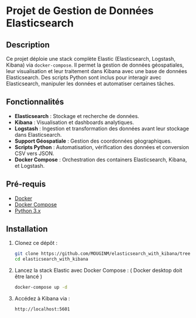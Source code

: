 # Projet de Gestion de Données Elasticsearch 

## Description

Ce projet déploie une stack complète Elastic (Elasticsearch, Logstash, Kibana) via `docker-compose`. Il permet la gestion de données géospatiales, leur visualisation et leur traitement dans Kibana avec une base de données Elasticsearch. Des scripts Python sont inclus pour interagir avec Elasticsearch, manipuler les données et automatiser certaines tâches.

## Fonctionnalités

- **Elasticsearch** : Stockage et recherche de données.
- **Kibana** : Visualisation et dashboards analytiques.
- **Logstash** : Ingestion et transformation des données avant leur stockage dans Elasticsearch.
- **Support Géospatiale** : Gestion des coordonnées géographiques.
- **Scripts Python** : Automatisation, vérification des données et conversion CSV vers JSON.
- **Docker Compose** : Orchestration des containers Elasticsearch, Kibana, et Logstash.

## Pré-requis

- [Docker](https://docs.docker.com/get-docker/)
- [Docker Compose](https://docs.docker.com/compose/install/)
- [Python 3.x](https://www.python.org/downloads/)

## Installation

1. Clonez ce dépôt :

   ```bash
   git clone https://github.com/MOUGINM/elasticsearch_with_kibana/tree/main
   cd elasticsearch_with_kibana

2. Lancez la stack Elastic avec Docker Compose : ( Docker desktop doit être lancé )

   ```bash
   docker-compose up -d

3. Accédez à Kibana via  :

   ```bash
   http://localhost:5601






   

